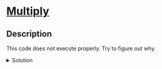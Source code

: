 # [Multiply](https://www.codewars.com/kata/50654ddff44f800200000004/train/javascript)
## Description
<div><p>This code does not execute properly. Try to figure out why.</p>
</div>
<details><summary>Solution</summary><pre><code><span class="cm-keyword">function</span> <span class="cm-def">multiply</span>(<span class="cm-def">a</span>, <span class="cm-def">b</span>) {
  <span class="cm-keyword">return</span> <span class="cm-variable-2">a</span> <span class="cm-operator">*</span> <span class="cm-variable-2">b</span>;
}</code></pre></details>